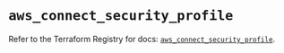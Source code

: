 # `aws_connect_security_profile`

Refer to the Terraform Registry for docs: [`aws_connect_security_profile`](https://registry.terraform.io/providers/hashicorp/aws/6.14.1/docs/resources/connect_security_profile).
